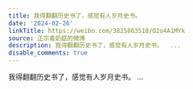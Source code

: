 ```yaml
---
title: 我得翻翻历史书了，感觉有人岁月史书。
date: '2024-02-26'
linkTitle: https://weibo.com/3825863518/O2o4A1MYk
source: 正宗毒奶菇的微博
description: 我得翻翻历史书了，感觉有人岁月史书。  ...
disable_comments: true
---
```

我得翻翻历史书了，感觉有人岁月史书。  ...